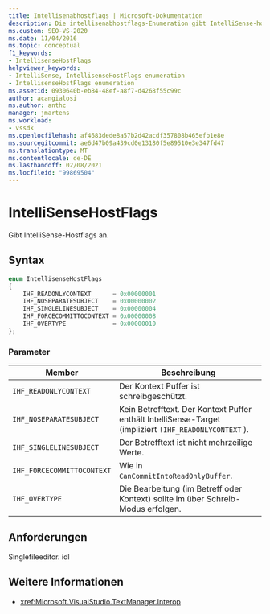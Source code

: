 ```yaml
---
title: Intellisenabhostflags | Microsoft-Dokumentation
description: Die intellisenabhostflags-Enumeration gibt IntelliSense-hostflags an. In diesem Artikel werden die Enumerationswerte beschrieben.
ms.custom: SEO-VS-2020
ms.date: 11/04/2016
ms.topic: conceptual
f1_keywords:
- IntellisenseHostFlags
helpviewer_keywords:
- IntelliSense, IntellisenseHostFlags enumeration
- IntellisenseHostFlags enumeration
ms.assetid: 0930640b-eb84-48ef-a8f7-d4268f55c99c
author: acangialosi
ms.author: anthc
manager: jmartens
ms.workload:
- vssdk
ms.openlocfilehash: af4683dede8a57b2d42acdf357808b465efb1e8e
ms.sourcegitcommit: ae6d47b09a439cd0e13180f5e89510e3e347fd47
ms.translationtype: MT
ms.contentlocale: de-DE
ms.lasthandoff: 02/08/2021
ms.locfileid: "99869504"
---
```

# <a name="intellisensehostflags"></a>IntelliSenseHostFlags
Gibt IntelliSense-Hostflags an.

## <a name="syntax"></a>Syntax

```cpp
enum IntellisenseHostFlags
{
    IHF_READONLYCONTEXT      = 0x00000001
    IHF_NOSEPARATESUBJECT    = 0x00000002
    IHF_SINGLELINESUBJECT    = 0x00000004
    IHF_FORCECOMMITTOCONTEXT = 0x00000008
    IHF_OVERTYPE             = 0x00000010
};
```

### <a name="parameters"></a>Parameter

|Member|Beschreibung|
|-------------|-----------------|
|`IHF_READONLYCONTEXT`|Der Kontext Puffer ist schreibgeschützt.|
|`IHF_NOSEPARATESUBJECT`|Kein Betrefftext. Der Kontext Puffer enthält IntelliSense-Target (impliziert `!IHF_READONLYCONTEXT` ).|
|`IHF_SINGLELINESUBJECT`|Der Betrefftext ist nicht mehrzeilige Werte.|
|`IHF_FORCECOMMITTOCONTEXT`|Wie in `CanCommitIntoReadOnlyBuffer`.|
|`IHF_OVERTYPE`|Die Bearbeitung (im Betreff oder Kontext) sollte im über Schreib-Modus erfolgen.|

## <a name="requirements"></a>Anforderungen
 Singlefileeditor. idl

## <a name="see-also"></a>Weitere Informationen
- <xref:Microsoft.VisualStudio.TextManager.Interop>

